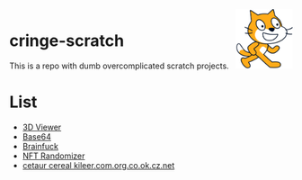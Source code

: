 <img src="./logo.svg" align="right" width="20%"/>

# cringe-scratch
This is a repo with dumb overcomplicated scratch projects.

# List
* [3D Viewer](./projects/3D-viewer/)
* [Base64](./projects/base64/)
* [Brainfuck](./projects/brainfack/)
* [NFT Randomizer](<./projects/NFT randomizer/>)
* [cetaur cereal kileer.com.org.co.ok.cz.net](<./projects/cetaur cereal kileer.com.org.co.ok.cz.net/>)
